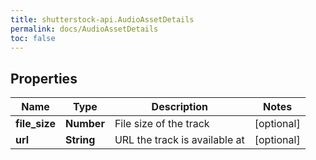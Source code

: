 ```yaml
---
title: shutterstock-api.AudioAssetDetails
permalink: docs/AudioAssetDetails
toc: false
---
```




## Properties

Name | Type | Description | Notes
------------ | ------------- | ------------- | -------------
**file_size** | **Number** | File size of the track | [optional] 
**url** | **String** | URL the track is available at | [optional] 


